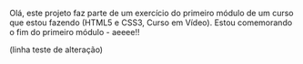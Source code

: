Olá, este projeto faz parte de um exercício do primeiro módulo de um curso que estou fazendo (HTML5 e CSS3, Curso em Vídeo). Estou comemorando o fim do primeiro módulo - aeeee!!

(linha teste de alteração)